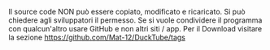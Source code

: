 Il source code NON può essere copiato, modificato e ricaricato. Si può chiedere agli sviluppatori il permesso.
Se si vuole condividere il programma con qualcun'altro usare GitHub e non altri siti / app.
Per il Download visitare la sezione https://github.com/Mat-12/DuckTube/tags

